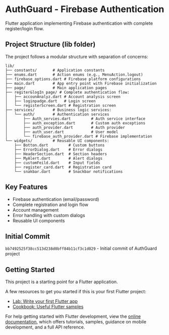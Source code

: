 # AuthGuard - Firebase Authentication

Flutter application implementing Firebase authentication with complete register/login flow.

## Project Structure (lib folder)

The project follows a modular structure with separation of concerns:

```
lib/
├── constants/       # Application constants
├── enums.dart       # Action enums (e.g., MenuAction.logout)
├── firebase_options.dart # Firebase platform configurations
├── main.dart        # App entry point with Firebase initialization
├── page/            # Main application pages
├── regiter&logIn page/ # Complete authentication flow:
│   ├── accounAnalyz.dart # Account analysis screen
│   ├── loginpadge.dart   # Login screen
│   └── registerScreen.dart # Registration screen
├── services/        # Business logic services:
│   └── auth/        # Authentication services
│       ├── Auth_servies.dart         # Auth service interface
│       ├── auth_exception.dart       # Custom auth exceptions
│       ├── auth_provider.dart        # Auth provider
│       ├── auth_user.dart            # User model
│       └── firebase_auth_provider.dart # Firebase implementation
└── widgets/         # Reusable UI components:
    ├── Botton.dart         # Custom buttons
    ├── ErrorDialog.dart    # Error dialogs
    ├── HeaderSection.dart  # Section headers
    ├── MyAlert.dart        # Alert dialogs
    ├── customFeild.dart    # Input fields
    ├── register_card.dart  # Registration card
    └── snakbar.dart        # Snackbar notifications
```

## Key Features
- Firebase authentication (email/password)
- Complete registration and login flow
- Account management
- Error handling with custom dialogs
- Reusable UI components

## Initial Commit
`bb7492525f38cc513d238d0bff84b11cf3c1d029` - Initial commit of AuthGuard project

## Getting Started

This project is a starting point for a Flutter application.

A few resources to get you started if this is your first Flutter project:

- [Lab: Write your first Flutter app](https://docs.flutter.dev/get-started/codelab)
- [Cookbook: Useful Flutter samples](https://docs.flutter.dev/cookbook)

For help getting started with Flutter development, view the
[online documentation](https://docs.flutter.dev/), which offers tutorials,
samples, guidance on mobile development, and a full API reference.
